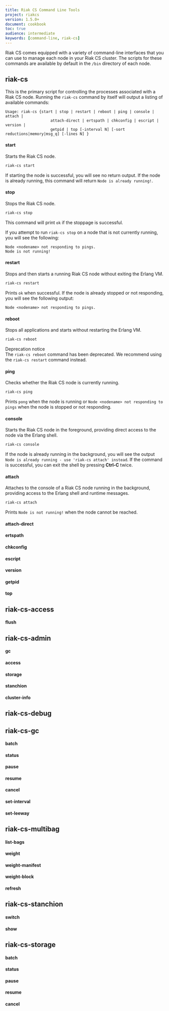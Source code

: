 ```yaml
---
title: Riak CS Command Line Tools
project: riakcs
version: 1.5.0+
document: cookbook
toc: true
audience: intermediate
keywords: [command-line, riak-cs]
---
```


Riak CS comes equipped with a variety of command-line interfaces that you can use to manage each node in your Riak CS cluster. The scripts for these commands are available by default in the `/bin` directory of each node.

## riak-cs

This is the primary script for controlling the processes associated with a Riak CS node. Running the `riak-cs` command by itself will output a listing of available commands:

```
Usage: riak-cs {start | stop | restart | reboot | ping | console | attach | 
                    attach-direct | ertspath | chkconfig | escript | version | 
                    getpid | top [-interval N] [-sort reductions|memory|msg_q] [-lines N] }
```

#### start

Starts the Riak CS node.

```bash
riak-cs start
```

If starting the node is successful, you will see no return output. If the node is already running, this command will return `Node is already running!`.

#### stop

Stops the Riak CS node.

```bash
riak-cs stop
```

This command will print `ok` if the stoppage is successful.

If you attempt to run `riak-cs stop` on a node that is not currently running, you will see the following:

```
Node <nodename> not responding to pings.
Node is not running!
```

#### restart

Stops and then starts a running Riak CS node without exiting the Erlang VM.

```bash
riak-cs restart
```

Prints `ok` when successful. If the node is already stopped or not responding, you will see the following output:

```
Node <nodename> not responding to pings.
```

#### reboot

Stops all applications and starts without restarting the Erlang VM.

```bash
riak-cs reboot
```

<div class="note">
<div class="title">Deprecation notice</div>
The <code>riak-cs reboot</code> command has been deprecated. We recommend using the <code>riak-cs restart</code> command instead.
</div>

#### ping

Checks whether the Riak CS node is currently running.

```bash
riak-cs ping
```

Prints `pong` when the node is running or `Node <nodename> not responding to pings` when the node is stopped or not responding.

#### console

Starts the Riak CS node in the foreground, providing direct access to the node via the Erlang shell.

```bash
riak-cs console
```

If the node is already running in the background, you will see the output `Node is already running - use 'riak-cs attach' instead`. If the command is successful, you can exit the shell by pressing **Ctrl-C** twice.

#### attach

Attaches to the console of a Riak CS node running in the background, providing access to the Erlang shell and runtime messages.

```bash
riak-cs attach
```

Prints `Node is not running!` when the node cannot be reached.

#### attach-direct

#### ertspath

#### chkconfig

#### escript

#### version

#### getpid

#### top

## riak-cs-access

#### flush

## riak-cs-admin

#### gc

#### access

#### storage

#### stanchion

#### cluster-info

## riak-cs-debug

## riak-cs-gc

#### batch

#### status

#### pause

#### resume

#### cancel

#### set-interval

#### set-leeway

## riak-cs-multibag

#### list-bags

#### weight

#### weight-manifest

#### weight-block

#### refresh

## riak-cs-stanchion

#### switch

#### show

## riak-cs-storage

#### batch

#### status

#### pause

#### resume

#### cancel